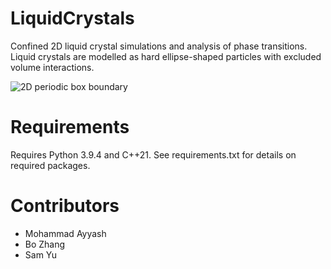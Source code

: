 # LiquidCrystals
Confined 2D liquid crystal simulations and analysis of phase transitions. Liquid crystals are modelled as hard ellipse-shaped particles with excluded volume interactions. 

![2D periodic box boundary](https://github.com/SyuW/LiquidCrystals/blob/main/images/box_periodic.png)

# Requirements
Requires Python 3.9.4 and C++21. 
See requirements.txt for details on required packages.

# Contributors
- Mohammad Ayyash
- Bo Zhang
- Sam Yu
